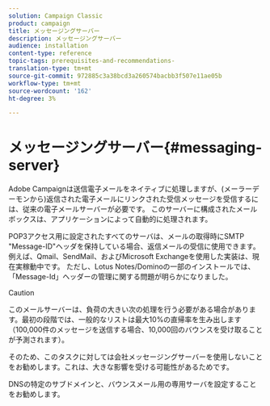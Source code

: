 ```yaml
---
solution: Campaign Classic
product: campaign
title: メッセージングサーバー
description: メッセージングサーバー
audience: installation
content-type: reference
topic-tags: prerequisites-and-recommendations-
translation-type: tm+mt
source-git-commit: 972885c3a38bcd3a260574bacbb3f507e11ae05b
workflow-type: tm+mt
source-wordcount: '162'
ht-degree: 3%

---
```



# メッセージングサーバー{#messaging-server}

Adobe Campaignは送信電子メールをネイティブに処理しますが、(メーラーデーモンから)返信された電子メールにリンクされた受信メッセージを受信するには、従来の電子メールサーバーが必要です。 このサーバーに構成されたメールボックスは、アプリケーションによって自動的に処理されます。

POP3アクセス用に設定されたすべてのサーバは、メールの取得時にSMTP &quot;Message-ID&quot;ヘッダを保持している場合、返信メールの受信に使用できます。 例えば、Qmail、SendMail、およびMicrosoft Exchangeを使用した実装は、現在実稼動中です。 ただし、Lotus Notes/Dominoの一部のインストールでは、「Message-Id」ヘッダーの管理に関する問題が明らかになりました。

>[!CAUTION]
>
>このメールサーバーは、負荷の大きい次の処理を行う必要がある場合があります。最初の段階では、一般的なリストは最大10%の直帰率を生み出します（100,000件のメッセージを送信する場合、10,000回のバウンスを受け取ることが予測されます）。
>
>そのため、このタスクに対しては会社メッセージングサーバーを使用しないことをお勧めします。これは、大きな影響を受ける可能性があるためです。
>
>DNSの特定のサブドメインと、バウンスメール用の専用サーバを設定することをお勧めします。
